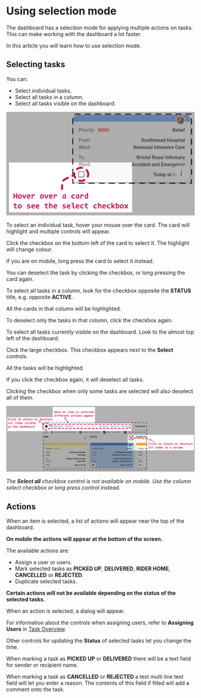 # Using selection mode

The dashboard has a selection mode for applying multiple actions on tasks. This can make working with the dashboard a lot faster.

In this article you will learn how to use selection mode.

## Selecting tasks

You can:

* Select individual tasks.
* Select all tasks in a column.
* Select all tasks visible on the dashboard.

![Selecting a task](images%2Fselection_mode_card.png)

To select an individual task, hover your mouse over the card. The card will highlight and multiple controls will appear.

Click the checkbox on the bottom left of the card to select it. The highlight will change colour.

If you are on mobile, long press the card to select it instead.

You can deselect the task by clicking the checkbox, or long pressing the card again.

To select all tasks in a column, look for the checkbox opposite the **STATUS** title, e.g. opposite **ACTIVE**.

All the cards in that column will be highlighted.

To deselect only the tasks in that column, click the checkbox again.

To select all tasks currently visible on the dashboard. Look to the almost top left of the dashboard.

Click the large checkbox. This checkbox appears next to the **Select** controls.

All the tasks will be highlighted.

If you click the checkbox again, it will deselect all tasks.

Clicking the checkbox when only some tasks are selected will also deselect all of them.

![Selection controls](images%2Fselection_mode_dashboard.png)

*The **Select all** checkbox control is not available on mobile. Use the column select checkbox or long press control instead.*

## Actions

When an item is selected, a list of actions will appear near the top of the dashboard.

**On mobile the actions will appear at the bottom of the screen.**

The available actions are:

* Assign a user or users.
* Mark selected tasks as **PICKED UP**, **DELIVERED**, **RIDER HOME**, **CANCELLED** or **REJECTED**.
* Duplicate selected tasks.

**Certain actions will not be available depending on the status of the selected tasks.**

When an action is selected, a dialog will appear.

For information about the controls when assigning users, refer to **Assigning Users** in [Task Overview](Task-overview.md).

Other controls for updating the **Status** of selected tasks let you change the time.

When marking a task as **PICKED UP** or **DELIVERED** there will be a text field for sender or recipient name.

When marking a task as **CANCELLED** or **REJECTED** a text multi line text field will let you enter a reason. The contents of this field if filled will add a comment onto the task.
